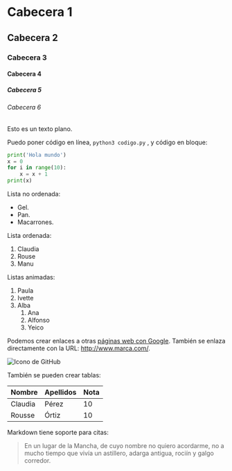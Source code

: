 # Cabecera 1

## Cabecera 2

### Cabecera 3

#### Cabecera 4

##### Cabecera 5

###### Cabecera 6

Esto es un texto plano.

Puedo poner código en línea, `python3 codigo.py` , y código en bloque:

```python
print('Hola mundo')
x = 0
for i in range(10):
    x = x + 1
print(x)
```

Lista no ordenada:

* Gel.
* Pan.
* Macarrones.

Lista ordenada:

1. Claudia
2. Rouse
3. Manu

Listas animadas:

1. Paula
2. Ivette
3. Alba
    1. Ana
    2. Alfonso
    3. Yeico
    
Podemos crear enlaces a otras [páginas web con Google](http://google.com). También se enlaza directamente  con la URL: http://www.marca.com/. 

![Icono de GitHub](https://github.com/apple-touch-icon.png 'Imagen de Github')

También se pueden crear tablas:

| Nombre | Apellidos | Nota |
|-------- |---------- | -----|
| Claudia | Pérez | 10 |
| Rousse | Órtiz | 10 |

Markdown tiene soporte para citas:

> En un lugar de la Mancha, de cuyo nombre no quiero acordarme, no a mucho tiempo que vivía un astillero, adarga antigua, rociín y galgo corredor.
